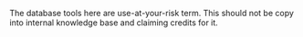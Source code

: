 The database tools here are use-at-your-risk term. This should not be copy into internal knowledge base and claiming credits for it.
